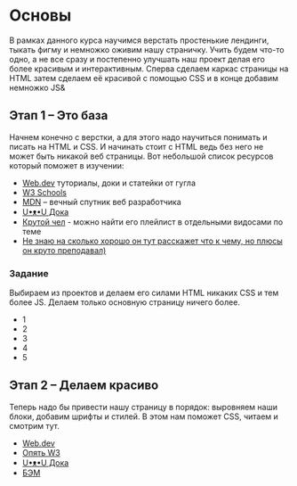
# Основы

В рамках данного курса научимся верстать простенькие лендинги, тыкать фигму и немножко оживим нашу страничку.
Учить будем что-то одно, а не все сразу и постепенно улучшать наш проект делая его более красивым и интерактивным. Сперва сделаем каркас страницы на HTML затем сделаем её красивой с помощью CSS и в конце добавим немножко JS&

## Этап 1 – Это база
Начнем конечно с верстки, а для этого надо научиться понимать и писать на HTML и CSS. 
И начинать стоит с HTML ведь без него не может быть никакой веб страницы. Вот небольшой список ресурсов который поможет в изучении:

 - [Web.dev](https://web.dev/learn/html) туториалы, доки и статейки от гугла
 - [W3 Schools](https://www.w3schools.com/html/)
 - [MDN](https://developer.mozilla.org/en-US/docs/Learn/Getting_started_with_the_web/HTML_basics) – вечный спутник веб разработчика
 - [U•ᴥ•U Дока](https://doka.guide/html/)
 - [Крутой чел](https://www.youtube.com/watch?v=qz0aGYrrlhU) - можно найти его плейлист в отдельными видосами по теме
 - [Не знаю на сколько хорошо он тут расскажет что к чему, но плюсы он круто преподавал)](https://www.youtube.com/watch?v=3dbi3s3ID7w&list=PLQOaTSbfxUtDSLxoc9vpOHNu8BrijOcmk)
 
 ### Задание
 Выбираем из проектов и делаем его силами HTML никаких CSS и тем более JS. Делаем только основную страницу ничего более.
 
 - 1
 - 2
 - 3
 - 4
 - 5

## Этап 2 – Делаем красиво
Теперь надо бы привести нашу страницу в порядок: выровняем наши блоки, добавим шрифты и стилей. В этом нам поможет CSS, читаем и смотрим тут.

 - [Web.dev](https://web.dev/learn/css)
 - [Опять W3](https://www.w3schools.com/css/)
 - [U•ᴥ•U Дока](https://doka.guide/css/)
 - [БЭМ](https://ru.bem.info/methodology/key-concepts/)

